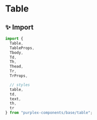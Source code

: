 # Table

## ✨ Import

```typescript
import { 
  Table, 
  TableProps,
  Tbody, 
  Td, 
  Th,
  Thead,
  Tr,
  TrProps,

  // styles
  table,
  td,
  text,
  th,
  tr
} from "purplex-components/base/table";
```
